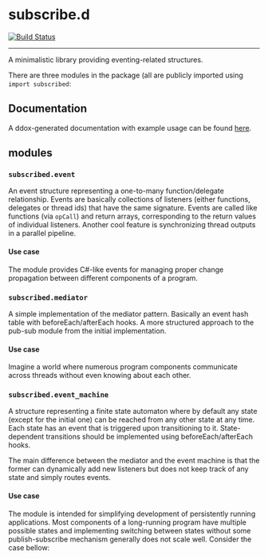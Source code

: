 # subscribe.d

[![Build Status](https://api.travis-ci.org/v--/subscribed.svg?branch=master)](https://api.travis-ci.org/v--/subscribed.svg?branch=master)

---

A minimalistic library providing eventing-related structures.

There are three modules in the package (all are publicly imported using `import subscribed`:

## Documentation

A ddox-generated documentation with example usage can be found [here](http://ivasilev.net/docs/subscribed/index.html).

## modules

### `subscribed.event`

An event structure representing a one-to-many function/delegate relationship. Events are basically collections of listeners (either functions, delegates or thread ids) that have the same signature. Events are called like functions (via `opCall`) and return arrays, corresponding to the return values of individual listeners. Another cool feature is synchronizing thread outputs in a parallel pipeline.

#### Use case

The module provides C#-like events for managing proper change propagation between different components of a program.

### `subscribed.mediator`

A simple implementation of the mediator pattern. Basically an event hash table with beforeEach/afterEach hooks. A more structured approach to the pub-sub module from the initial implementation.

#### Use case

Imagine a world where numerous program components communicate across threads without even knowing about each other.

### `subscribed.event_machine`

A structure representing a finite state automaton where by default any state (except for the initial one) can be reached from any other state at any time. Each state has an event that is triggered upon transitioning to it. State-dependent transitions should be implemented using beforeEach/afterEach hooks.

The main difference between the mediator and the event machine is that the former can dynamically add new listeners but does not keep track of any state and simply routes events.

#### Use case

The module is intended for simplifying development of persistently running applications. Most components of a long-running program have multiple possible states and implementing switching between states without some publish-subscribe mechanism generally does not scale well. Consider the case bellow:
